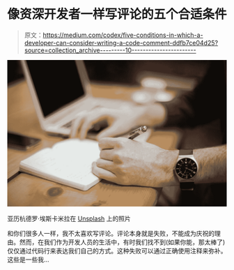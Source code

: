 # 像资深开发者一样写评论的五个合适条件

> 原文：<https://medium.com/codex/five-conditions-in-which-a-developer-can-consider-writing-a-code-comment-ddfb7ce04d25?source=collection_archive---------10----------------------->

![](img/6e7fafbc8644d3a24fa1955ffcf98218.png)

亚历杭德罗·埃斯卡米拉在 [Unsplash](https://unsplash.com/collections/1417209/salesforce-comments-course?utm_source=unsplash&utm_medium=referral&utm_content=creditCopyText) 上的照片

和你们很多人一样，我不太喜欢写评论。评论本身就是失败，不能成为庆祝的理由。然而，在我们作为开发人员的生活中，有时我们找不到(如果你能，那太棒了)仅仅通过代码行来表达我们自己的方式。这种失败可以通过正确使用注释来弥补。这些是一些我…